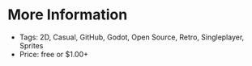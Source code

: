 # More Information

- Tags: 2D, Casual, GitHub, Godot, Open Source, Retro, Singleplayer, Sprites
- Price: free or $1.00+
